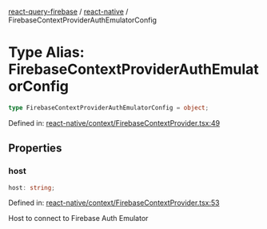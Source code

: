 [react-query-firebase](../../modules.md) / [react-native](../index.md) / FirebaseContextProviderAuthEmulatorConfig

# Type Alias: FirebaseContextProviderAuthEmulatorConfig

```ts
type FirebaseContextProviderAuthEmulatorConfig = object;
```

Defined in: [react-native/context/FirebaseContextProvider.tsx:49](https://github.com/vpishuk/react-query-firebase/blob/10e2945f75363a784c3dfc0e90b9f7a489dcc848/react-native/context/FirebaseContextProvider.tsx#L49)

## Properties

### host

```ts
host: string;
```

Defined in: [react-native/context/FirebaseContextProvider.tsx:53](https://github.com/vpishuk/react-query-firebase/blob/10e2945f75363a784c3dfc0e90b9f7a489dcc848/react-native/context/FirebaseContextProvider.tsx#L53)

Host to connect to Firebase Auth Emulator
